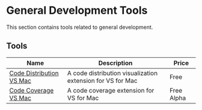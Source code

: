 # General Development Tools

This section contains tools related to general development.

## Tools

Name | Description | Price
---- | ----------- | -----
[Code Distribution VS Mac](https://github.com/ademanuele/VSMac-CodeDistribution) | A code distribution visualization extension for VS for Mac | Free
[Code Coverage VS Mac](https://github.com/ademanuele/VSMac-CodeCoverage) | A code coverage extension for VS for Mac | Free Alpha